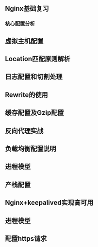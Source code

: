 ## Nginx基础复习

### 核心配置分析

## 虚拟主机配置

## Location匹配原则解析

## 日志配置和切割处理

## Rewrite的使用

## 缓存配置及Gzip配置

## 反向代理实战

## 负载均衡配置说明

## 进程模型

## 产栈配置

## Nginx+keepalived实现高可用

## 进程模型

## 配置https请求

